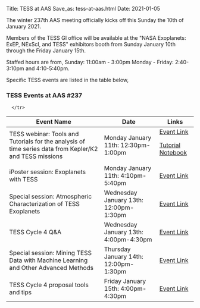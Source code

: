 Title: TESS at AAS
Save_as: tess-at-aas.html
Date: 2021-01-05 


The winter 237th AAS meeting officially kicks off this Sunday the 10th of January 2021.

Members of the TESS GI office will be available at the "NASA Exoplanets: ExEP, NExScI, and TESS" exhibitors booth from Sunday January 10th through the Friday January 15th.

Staffed hours are from,
Sunday: 11:00am - 3:00pm
Monday - Friday: 2:40-3:10pm and 4:10-5:40pm.

Specific TESS events are listed in the table below,

###

<div class="panel panel-primary">
  <div class="panel-heading">
    <h3 class="panel-title">TESS Events at AAS #237</h3>
  </div>
  <div class="panel-body">

  <table class="table table-striped table-hover" style="max-width:55em;">
  <thead>
  <tr>
      <th style="vertical-align: middle;">Event Name</th>
      <th style="vertical-align: middle;">Date</th>
      <th style="vertical-align: middle;">Links</th>

      </tr>
</thead>

<tr>
    <td>TESS webinar:  Tools and Tutorials for the analysis of time series data from Kepler/K2 and TESS missions</td>
    <td>Monday January 11th: 12:30pm-1:00pm</td>
    <td><a href='https://www.abstractsonline.com/pp8/#!/9243/session/530'>Event Link</a>
    <p><a href="docs/tutorials/TESS-Webbinar-v2.ipynb" download>Tutorial Notebook</a></p>
    <!--<p><a href="docs/tutorials/AASworkshop.mov" download>Tutorial Movie</a></p>-->
</td>
</tr>

<tr>
   <td>iPoster session: Exoplanets with TESS</td>
   <td>Monday January 11th: 4:10pm-5:40pm</td>
   <td><a href='https://www.abstractsonline.com/pp8/#!/9243/session/450'>Event Link</a> </td>

</tr>

<tr>
   <td>Special session: Atmospheric Characterization of TESS Exoplanets</td>
   <td>Wednesday January 13th: 12:00pm-1:30pm</td>
   <td><a href='https://www.abstractsonline.com/pp8/#!/9243/session/67'>Event Link</a></td>

</tr>

<tr>
   <td>TESS Cycle 4 Q&A</td>
   <td>Wednesday January 13th: 4:00pm-4:30pm</td>
   <td><a href=''>Event Link</a></td>

</tr>

<tr>
   <td>Special session: Mining TESS Data with Machine Learning and Other Advanced Methods</td>
   <td>Thursday January 14th: 12:00pm-1:30pm</td>
   <td><a href='https://www.abstractsonline.com/pp8/#!/9243/session/78'>Event Link</a></td>

</tr>

<tr>
   <td>TESS Cycle 4 proposal tools and tips</td>
   <td>Friday January 15th: 4:00pm-4:30pm</td>
   <td><a href=''>Event Link</a></td>

</tr>


  </table>
</div>
</div>
